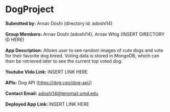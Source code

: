 # DogProject
__Submitted by:__ Arnav Doshi (directory id: adoshi14) 
<br><br>
__Group Members:__ Arnav Doshi (adoshi14), Arnav Whig (INSERT DIRECTORY ID HERE)
<br><br>
__App Description:__ Allows user to see random images of cute dogs and vote for their favorite 
dog breed. Voting data is stored in MongoDB, which can then be retrieved later to see the current
top voted dog. 
<br><br>
__Youtube Vido Link:__ INSERT LINK HERE
<br><br>
__APIs:__ Dog API (https://dog.ceo/dog-api/)
<br><br>
__Contact Email:__ adoshi14@terpmail.umd.edu
<br><br>
__Deployed App Link:__ INSERT LINK HERE